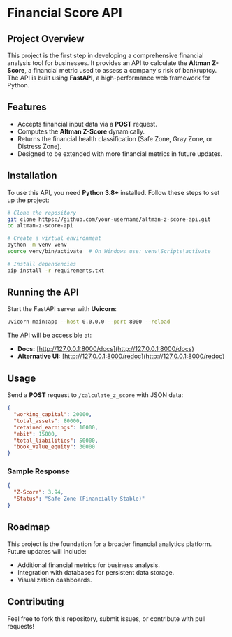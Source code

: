 # Financial Score API

## Project Overview
This project is the first step in developing a comprehensive financial analysis tool for businesses. It provides an API to calculate the **Altman Z-Score**, a financial metric used to assess a company's risk of bankruptcy. The API is built using **FastAPI**, a high-performance web framework for Python.

## Features
- Accepts financial input data via a **POST** request.
- Computes the **Altman Z-Score** dynamically.
- Returns the financial health classification (Safe Zone, Gray Zone, or Distress Zone).
- Designed to be extended with more financial metrics in future updates.

## Installation
To use this API, you need **Python 3.8+** installed. Follow these steps to set up the project:

```bash
# Clone the repository
git clone https://github.com/your-username/altman-z-score-api.git
cd altman-z-score-api

# Create a virtual environment
python -m venv venv
source venv/bin/activate  # On Windows use: venv\Scripts\activate

# Install dependencies
pip install -r requirements.txt
```

## Running the API
Start the FastAPI server with **Uvicorn**:

```bash
uvicorn main:app --host 0.0.0.0 --port 8000 --reload
```

The API will be accessible at:
- **Docs:** [http://127.0.0.1:8000/docs](http://127.0.0.1:8000/docs)
- **Alternative UI:** [http://127.0.0.1:8000/redoc](http://127.0.0.1:8000/redoc)

## Usage
Send a **POST** request to `/calculate_z_score` with JSON data:

```json
{
  "working_capital": 20000,
  "total_assets": 80000,
  "retained_earnings": 10000,
  "ebit": 15000,
  "total_liabilities": 50000,
  "book_value_equity": 30000
}
```

### Sample Response
```json
{
  "Z-Score": 3.94,
  "Status": "Safe Zone (Financially Stable)"
}
```

## Roadmap
This project is the foundation for a broader financial analytics platform. Future updates will include:
- Additional financial metrics for business analysis.
- Integration with databases for persistent data storage.
- Visualization dashboards.

## Contributing
Feel free to fork this repository, submit issues, or contribute with pull requests!
